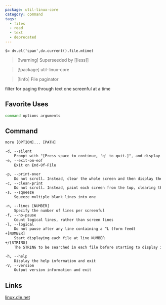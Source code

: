 ```yaml
---
package: util-linux-core
category: command
tags:
  - files
  - read
  - text
  - deprecated
---
```


`$= dv.el('span',dv.current().file.mtime)`
> [!warning] Superseeded by [[less]]

> [!package] util-linux-core

> [!info] File paginator

filter for paging through text one screenful at a time

## Favorite Uses
```sh
command options arguments
```

## Command
```txt
more [OPTION]... [PATH]

-d, --silent
	Prompt with "[Press space to continue, 'q' to quit.]", and display "[Press 'h' for instructions.]" instead of ringing the bell when an illegal key is pressed
-e, --exit-on-eof
	Exit on End-Of-File

-p, --print-over
	Do not scroll. Instead, clear the whole screen and then display the text
-c, --clean-print
	Do not scroll. Instead, paint each screen from the top, clearing the remainder of each line as it is displayed
-s, --squeeze
	Squeeze multiple blank lines into one

-n, --lines [NUMBER]
	Specify the number of lines per screenful
-f, --no-pause
	Count logical lines, rather than screen lines
-l, --logical
	Do not pause after any line containing a ^L (form feed)
+[NUMBER]
	Start displaying each file at line NUMBER
+/[STRING]
	The STRING to be searched in each file before starting to display it

-h, --help
	Display the help information and exit 
-V, --version
	Output version information and exit
```

## Links
[linux.die.net](https://linux.die.net/man/1/more)
